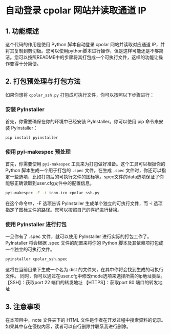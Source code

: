 # 自动登录 cpolar 网站并读取通道 IP

## 1. 功能概述

这个代码的作用是使用 Python 脚本自动登录 cpolar 网站并读取对应通道 IP，并将其复制到剪切板。您可以使用python脚本进行操作，但是这样可能还是不够简洁。您可以按照README中的步骤将其打包成一个可执行文件，这样的功能让操作变得十分简便。

## 2. 打包预处理与打包方法

如果你想将 `cpolar_ssh.py` 打包成可执行文件，你可以按照以下步骤进行：

### 安装 PyInstaller

首先，你需要确保在你的环境中已经安装 PyInstaller。你可以使用 pip 命令来安装 PyInstaller：

```bash
pip install pyinstaller
```
    
### 使用 pyi-makespec 预处理

首先，你需要使用 `pyi-makespec` 工具来为打包做好准备。这个工具可以根据你的 Python 脚本生成一个用于打包的 `.spec` 文件。在生成 `.spec` 文件时，你还可以指定一些选项，比如打包后的可执行文件的图标等。spec文件的data选项保证了你能够正确读取到user.cfg文件中的配置信息。

```bash
pyi-makespec -F -i icon.ico cpolar_ssh.py
```

在这个命令中，-F 选项告诉 PyInstaller 生成单个独立的可执行文件，而 -i 选项指定了图标文件的路径。您可以按照自己的喜好进行替换。

### 使用 PyInstaller 进行打包
一旦你有了 .spec 文件，就可以使用 PyInstaller 进行实际的打包工作了。PyInstaller 将会根据 .spec 文件的配置来将你的 Python 脚本及其依赖项打包成一个独立的可执行文件。

```bash
pyinstaller cpolar_ssh.spec
```
这将在当前目录下生成一个名为 dist 的文件夹，在其中你将会找到生成的可执行文件。
同时，你可以通过在user.cfg中修改mode选项来选择所需的ip地址类型。
【SSH】：获取port 22 端口的转发地址
【HTTPS】：获取port 80 端口的转发地址


## 3. 注意事项
在本项目中，note 文件夹下的 HTML 文件是作者在开发过程中搜索资料的记录。如果其中存在侵权内容，读者可以自行删除并联系我进行删除。